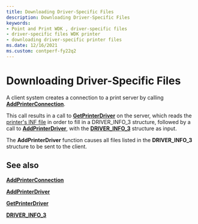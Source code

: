 ```yaml
---
title: Downloading Driver-Specific Files
description: Downloading Driver-Specific Files
keywords:
- Point and Print WDK , driver-specific files
- driver-specific files WDK printer
- downloading driver-specific printer files
ms.date: 12/16/2021
ms.custom: contperf-fy22q2
---
```


# Downloading Driver-Specific Files

A client system creates a connection to a print server by calling [**AddPrinterConnection**](/windows/win32/printdocs/addprinterconnection).

This call results in a call to [**GetPrinterDriver**](/windows/win32/printdocs/getprinterdriver) on the server, which reads the [printer's INF file](printer-inf-files.md) in order to fill in a DRIVER_INFO_3 structure, followed by a call to [**AddPrinterDriver**](/windows/win32/printdocs/addprinterdriver), with the [**DRIVER_INFO_3**](/windows/win32/printdocs/driver-info-3) structure as input.

The **AddPrinterDriver** function causes all files listed in the **DRIVER_INFO_3** structure to be sent to the client.

## See also

[**AddPrinterConnection**](/windows/win32/printdocs/addprinterconnection)

[**AddPrinterDriver**](/windows/win32/printdocs/addprinterdriver)

[**GetPrinterDriver**](/windows/win32/printdocs/getprinterdriver)

[**DRIVER_INFO_3**](/windows/win32/printdocs/driver-info-3)
